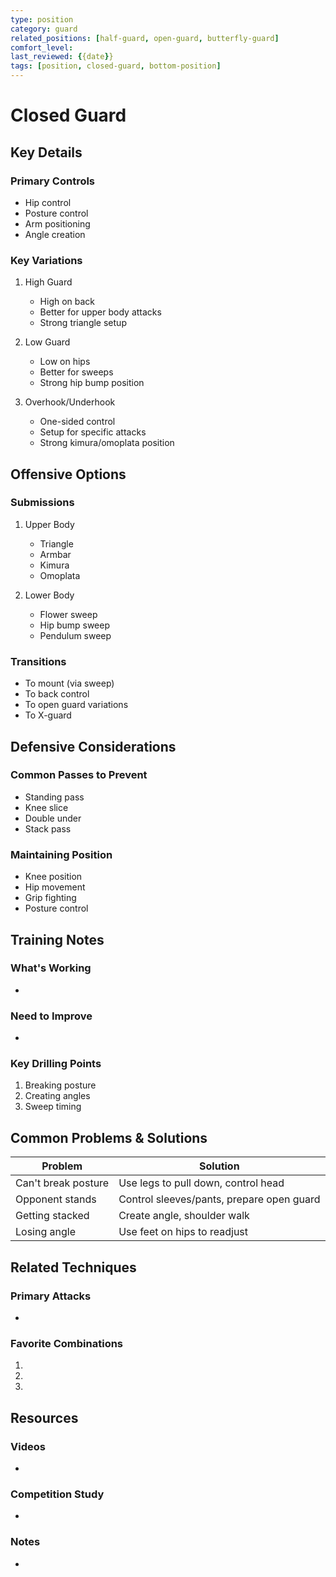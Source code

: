 ```yaml
---
type: position
category: guard
related_positions: [half-guard, open-guard, butterfly-guard]
comfort_level: 
last_reviewed: {{date}}
tags: [position, closed-guard, bottom-position]
---
```


# Closed Guard

## Key Details
### Primary Controls
- Hip control
- Posture control
- Arm positioning
- Angle creation

### Key Variations
1. High Guard
   - High on back
   - Better for upper body attacks
   - Strong triangle setup
   
2. Low Guard
   - Low on hips
   - Better for sweeps
   - Strong hip bump position
   
3. Overhook/Underhook
   - One-sided control
   - Setup for specific attacks
   - Strong kimura/omoplata position

## Offensive Options
### Submissions
1. Upper Body
   - Triangle
   - Armbar
   - Kimura
   - Omoplata
   
2. Lower Body
   - Flower sweep
   - Hip bump sweep
   - Pendulum sweep

### Transitions
- To mount (via sweep)
- To back control
- To open guard variations
- To X-guard

## Defensive Considerations
### Common Passes to Prevent
- Standing pass
- Knee slice
- Double under
- Stack pass

### Maintaining Position
- Knee position
- Hip movement
- Grip fighting
- Posture control

## Training Notes
### What's Working
- 

### Need to Improve
- 

### Key Drilling Points
1. Breaking posture
2. Creating angles
3. Sweep timing

## Common Problems & Solutions
| Problem | Solution |
| ------- | -------- |
| Can't break posture | Use legs to pull down, control head |
| Opponent stands | Control sleeves/pants, prepare open guard |
| Getting stacked | Create angle, shoulder walk |
| Losing angle | Use feet on hips to readjust |

## Related Techniques
### Primary Attacks
- 

### Favorite Combinations
1. 
2. 
3. 

## Resources
### Videos
- 

### Competition Study
- 

### Notes
- 